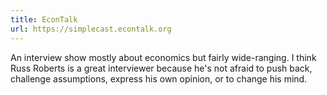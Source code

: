 ```yaml
---
title: EconTalk
url: https://simplecast.econtalk.org
---
```


An interview show mostly about economics but fairly wide-ranging. I think Russ Roberts is a great interviewer because he's not afraid to push back, challenge assumptions, express his own opinion, or to change his mind.
